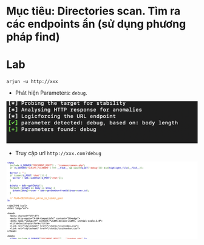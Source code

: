 # Mục tiêu: Directories scan. Tìm ra các endpoints ẩn (sử dụng phương pháp find)
# Lab
```
arjun -u http://xxx
```
- Phát hiện Parameters: `debug`.  
<img src='./img/Screenshot 2025-07-30 at 22.00.45.png'>

- Truy cập url `http://xxx.com?debug`

<img src='./img/Screenshot 2025-07-30 at 22.02.28.png'>